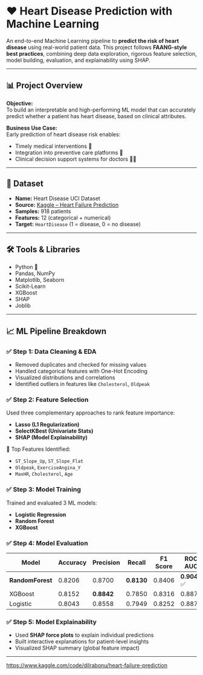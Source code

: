 # ❤️ Heart Disease Prediction with Machine Learning

An end-to-end Machine Learning pipeline to **predict the risk of heart disease** using real-world patient data. This project follows **FAANG-style best practices**, combining deep data exploration, rigorous feature selection, model building, evaluation, and explainability using SHAP.

---

## 📊 Project Overview

**Objective:**  
To build an interpretable and high-performing ML model that can accurately predict whether a patient has heart disease, based on clinical attributes.

**Business Use Case:**  
Early prediction of heart disease risk enables:
- Timely medical interventions 🏥
- Integration into preventive care platforms 📱
- Clinical decision support systems for doctors 👩‍⚕️

---

## 🧠 Dataset

- **Name:** Heart Disease UCI Dataset
- **Source:** [Kaggle – Heart Failure Prediction](https://www.kaggle.com/datasets/fedesoriano/heart-failure-prediction)
- **Samples:** 918 patients
- **Features:** 12 (categorical + numerical)
- **Target:** `HeartDisease` (1 = disease, 0 = no disease)

---

## 🛠️ Tools & Libraries

- Python 🐍
- Pandas, NumPy
- Matplotlib, Seaborn
- Scikit-Learn
- XGBoost
- SHAP
- Joblib

---

## 📈 ML Pipeline Breakdown

### ✅ Step 1: Data Cleaning & EDA
- Removed duplicates and checked for missing values
- Handled categorical features with One-Hot Encoding
- Visualized distributions and correlations
- Identified outliers in features like `Cholesterol`, `Oldpeak`

### ✅ Step 2: Feature Selection
Used three complementary approaches to rank feature importance:
- **Lasso (L1 Regularization)**
- **SelectKBest (Univariate Stats)**
- **SHAP (Model Explainability)**

🧠 Top Features Identified:
- `ST_Slope_Up`, `ST_Slope_Flat`
- `Oldpeak`, `ExerciseAngina_Y`
- `MaxHR`, `Cholesterol`, `Age`

### ✅ Step 3: Model Training
Trained and evaluated 3 ML models:
- **Logistic Regression**
- **Random Forest**
- **XGBoost**

### ✅ Step 4: Model Evaluation

| Model         | Accuracy | Precision | Recall | F1 Score | ROC AUC |
|---------------|----------|-----------|--------|----------|---------|
| **RandomForest**  | 0.8206   | 0.8700    | **0.8130** | 0.8406   | **0.9041** ✅  
| XGBoost         | 0.8152   | **0.8842**  | 0.7850 | 0.8316   | 0.8878  
| Logistic        | 0.8043   | 0.8558    | 0.7949 | 0.8252   | 0.8875  

### ✅ Step 5: Model Explainability
- Used **SHAP force plots** to explain individual predictions
- Built interactive explanations for patient-level insights
- Visualized SHAP summary (global feature impact)

---



https://www.kaggle.com/code/dilrabonu/heart-failure-prediction
